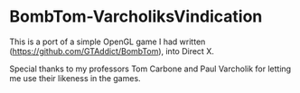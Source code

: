 # BombTom-VarcholiksVindication

This is a port of a simple OpenGL game I had written (https://github.com/GTAddict/BombTom), into Direct X.

Special thanks to my professors Tom Carbone and Paul Varcholik for letting me use their likeness in the games.
